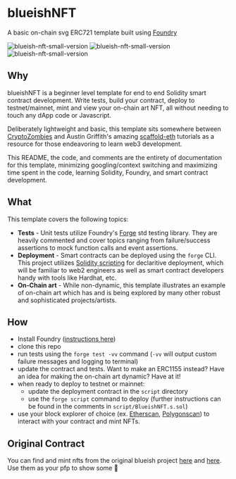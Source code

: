 # blueishNFT
A basic on-chain svg ERC721 template built using [Foundry](https://github.com/foundry-rs/foundry)

![blueish-nft-small-version](https://user-images.githubusercontent.com/1835823/186516507-25eca348-5fea-4cb6-b430-bf01971a3ce3.png) ![blueish-nft-small-version](https://user-images.githubusercontent.com/1835823/186516507-25eca348-5fea-4cb6-b430-bf01971a3ce3.png) ![blueish-nft-small-version](https://user-images.githubusercontent.com/1835823/186516507-25eca348-5fea-4cb6-b430-bf01971a3ce3.png)

## Why
blueishNFT is a beginner level template for end to end Solidity smart contract development. Write tests, build your contract, deploy to testnet/mainnet, mint and view your on-chain art NFT, all without needing to touch any dApp code or Javascript. 

Deliberately lightweight and basic, this template sits somewhere between [CryptoZombies](https://cryptozombies.io/) and Austin Griffith's amazing [scaffold-eth](https://github.com/scaffold-eth/scaffold-eth) tutorials as a resource for those endeavoring to learn web3 development.

This README, the code, and comments are the entirety of documentation for this template, minimizing googling/context switching and maximizing time spent in the code, learning Solidity, Foundry, and smart contract development.

## What
This template covers the following topics:
 - **Tests** - Unit tests utilize Foundry's [Forge](https://book.getfoundry.sh/forge/) std testing library. They are heavily commented and cover topics ranging from failure/success assertions to mock function calls and event assertions.
 - **Deployment** - Smart contracts can be deployed using the `forge` CLI. This project utilizes [Solidity scripting](https://book.getfoundry.sh/tutorials/solidity-scripting) for declaritive deployment, which will be familiar to web2 engineers as well as smart contract developers handy with tools like Hardhat, etc. 
 - **On-Chain art** - While non-dynamic, this template illustrates an example of on-chain art which has and is being explored by many other robust and sophisticated projects/artists. 


## How

- Install Foundry ([instructions here](https://github.com/foundry-rs/foundry))
- clone this repo
- run tests using the `forge test -vv` command (`-vv` will output custom failure messages and logging to terminal)
- update the contract and tests. Want to make an ERC1155 instead? Have an idea for making the on-chain art dynamic? Have at it!
- when ready to deploy to testnet or mainnet:
  - update the deployment contract in the `script` directory
  - use the `forge script` command to deploy (further instructions can be found in the comments in `script/BlueishNFT.s.sol`)
- use your block explorer of choice (ex. [Etherscan](https://etherscan.io/), [Polygonscan](https://polygonscan.com/)) to interact with your contract and mint NFTs.

## Original Contract
You can find and mint nfts from the original blueish project [here](#) and [here](#). Use them as your pfp to show some 💙
